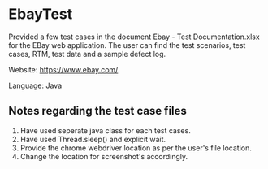 # EbayTest

Provided a few test cases in the document Ebay - Test Documentation.xlsx for the EBay web application. The user can find the test scenarios, test cases, RTM, test data and a sample defect log.

Website: https://www.ebay.com/

Language: Java

## Notes regarding the test case files

1. Have used seperate java class for each test cases.
2. Have used Thread.sleep() and explicit wait.
3. Provide the chrome webdriver location as per the user's file location.
4. Change the location for screenshot's accordingly. 
